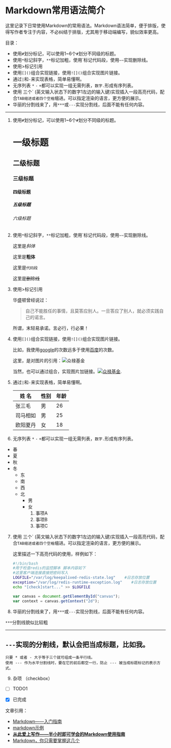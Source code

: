 # Markdown常用语法简介
这里记录下日常使用Markdown的常用语法。Markdown语法简单，便于排版，使得写作者专注于内容，不必纠结于排版，尤其用于移动端编写，貌似效率更高。

目录：
- 使用`#`划分标记，可以使用1~6个`#`划分不同级的标题。
-  使用`*`标记斜字，`**`标记加粗，使用\`标记代码段，使用`~~`实现删除线。
- 使用>标记引用
- 使用`[]()`组合实现链接，使用`![]()`组合实现图片链接。
- 通过`|`和`-`来实现表格，简单易懂啊。
- 无序列表 `*` `-` `+`都可以实现一组无需列表，`数字.`形成有序列表。
- 使用 三个\` (英文输入状态下的数字1左边的输入键)实现插入一段高亮代码，配合`TAB缩进或者四个空格`缩进。可以指定渲染的语言，更方便的展示。
- 华丽的分割线来了，用`***`或`---`实现分割线，后面不能有任何内容。

***
1. 使用`#`划分标记，可以使用1~6个`#`划分不同级的标题。 
    # 一级标题
    ## 二级标题
    ### 三级标题
    #### 四级标题
    ##### 五级标题
    ###### 六级标题

2. 使用`*`标记斜字，`**`标记加粗，使用\`标记代码段，使用`~~`实现删除线。

    这里是*斜体*

    这里是**粗体**

    这里是`代码段`
    
    这里是~~删除线~~

3. 使用>标记引用
    
    华盛顿曾经说过：
    > 自己不能胜任的事情，且莫答应别人。一旦答应了别人，就必须实践自己的诺言。

    所谓，末轻易承诺。言必行，行必果！
    
4. 使用`[]()`组合实现链接，使用`![]()`组合实现图片链接。

    比如，我使用[google](http://www.google.com)的次数远多于使用[百度](http://wwww.baidu.com)的次数。
    
    这里，是对图片的引用：![众禄基金](http://www.zlfund.cn/favicon.ico)
    
    当然，也可以通过组合，实现图片加链接。[![众禄基金](http://www.zlfund.cn/favicon.ico)](http://www.zlfund.cn).
    
5. 通过`|`和`-`来实现表格，简单易懂啊。

     姓  名 |性别|年龄
    --------|----|----
    张三毛  | 男 |26
    司马相如| 男 |25
    欧阳夏丹| 女 |18
    
6. 无序列表 `*` `-` `+`都可以实现一组无需列表，`数字.`形成有序列表。

* 春
* 夏
* 秋
* 冬
    - 东
    - 南
    - 西
    - 北
        + 男
        + 女
            1. 事项A
            2. 事项B
            3. 事项C

7. 使用 三个\` (英文输入状态下的数字1左边的输入键)实现插入一段高亮代码，配合`TAB缩进或者四个空格`缩进。可以指定渲染的语言，更方便的展示。

    这里描述一下高亮代码的使用，样例如下：
    ```bash
    #!/bin/bash
    #用于检查redis的监控脚本 脚本内容如下 
    #这里客户端连接直接把密码写入
    LOGFILE="/var/log/keepalived-redis-state.log"    #日志存放位置
    exception="/var/log/redis-runtime-exception.log"    #日志存放位置
    echo "[check]start..." >> $LOGFILE
    ```
    ```javascript
    var canvas = document.getElementById("canvas");
    var context = canvas.getContext("2d");
    ```
    
8. <a name="section1">华丽的分割线来了，用`***`或`---`实现分割线，后面不能有任何内容。</a>
 

`***`分割线貌似比较粗
***
`---`实现的分割线，默认会把当成标题，比如我。
--- 
    
    只要 * 或者 - 大于等于三个就可组成一条平行线。
    使用 --- 作为水平分割线时，要在它的前后都空一行，防止 --- 被当成标题标记的表示方式。

9. 杂项 （checkbox）
- [ ] TODO1
- [x] 已完成



文章引用：
- [Markdown——入门指南](http://www.jianshu.com/p/1e402922ee32/)
- [markdown示例](http://www.importnew.com/11778.html)
- [**从此爱上写作——半小时即可学会的Markdown使用指南**](http://www.tuicool.com/articles/eENzEv6)
- [Markdown，你只需要掌握这几个](http://www.tuicool.com/articles/fmeMbqR)
 
